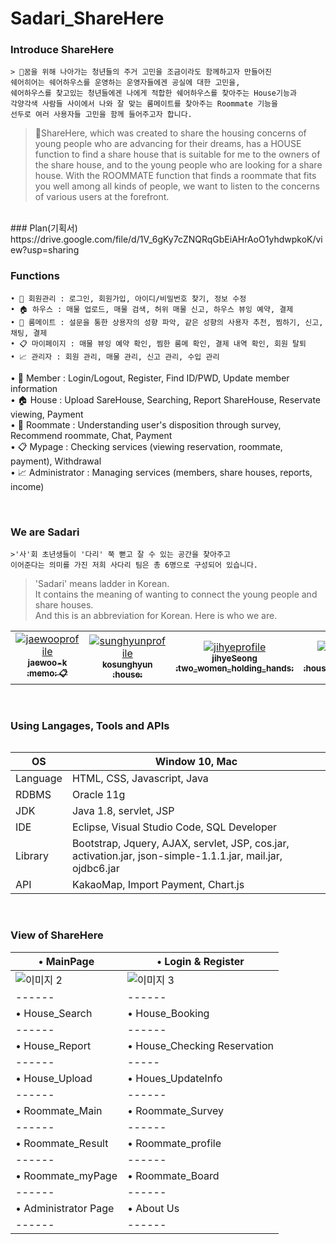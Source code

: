 # Sadari_ShareHere

### Introduce ShareHere
```
> 🏡꿈을 위해 나아가는 청년들의 주거 고민을 조금이라도 함께하고자 만들어진 
쉐어히어는 쉐어하우스를 운영하는 운영자들에겐 공실에 대한 고민을, 
쉐어하우스를 찾고있는 청년들에겐 나에게 적합한 쉐어하우스를 찾아주는 House기능과 
각양각색 사람들 사이에서 나와 잘 맞는 룸메이트를 찾아주는 Roommate 기능을
선두로 여러 사용자들 고민을 함께 들어주고자 합니다. 
```
   
> 🏡ShareHere, which was created to share the housing concerns of young people who are advancing for their dreams, has a HOUSE function to find a share house that is suitable for me to the owners of the share house, and to the young people who are looking for a share house. With the ROOMMATE function that finds a roommate that fits you well among all kinds of people, we want to listen to the concerns of various users at the forefront.  


<br>
### Plan(기획서)
https://drive.google.com/file/d/1V_6gKy7cZNQRqGbEiAHrAoO1yhdwpkoK/view?usp=sharing

<br>

### Functions 
```
• 📝 회원관리 : 로그인, 회원가입, 아이디/비밀번호 찾기, 정보 수정  
• 🏠 하우스 : 매물 업로드, 매물 검색, 허위 매물 신고, 하우스 뷰잉 예약, 결제  
• 👫 룸메이트 : 설문을 통한 상용자의 성향 파악, 같은 성향의 사용자 추천, 찜하기, 신고, 채팅, 결제  
• 📋 마이페이지 : 매물 뷰잉 예약 확인, 찜한 룸메 확인, 결제 내역 확인, 회원 탈퇴  
• 📈 관리자 : 회원 관리, 매물 관리, 신고 관리, 수입 관리  
```

  • 📝 Member : Login/Logout, Register, Find ID/PWD, Update member information  
  • 🏠 House : Upload SareHouse, Searching, Report ShareHouse, Reservate viewing, Payment  
  • 👫 Roommate : Understanding user's disposition through survey, Recommend roommate, Chat, Payment  
  • 📋 Mypage : Checking services (viewing reservation, roommate, payment), Withdrawal  
  • 📈 Administrator : Managing services (members, share houses, reports, income)  

<br>

### We are Sadari
```
>'사'회 초년생들이 '다리' 쭉 뻗고 잘 수 있는 공간을 찾아주고 
이어준다는 의미를 가진 저희 사다리 팀은 총 6명으로 구성되어 있습니다.  
```
>'Sadari' means ladder in Korean.  
It contains the meaning of wanting to connect the young people and share houses.  
And this is an abbreviation for Korean.
Here is who we are.

<table>
  <tr>
     <td align="center">
      <a href="https://github.com/jaewoo-k">
      <img src="https://avatars3.githubusercontent.com/u/72554044?s=460&v=4" alt="jaewooprofile"/><br />
      <sub>
      <b>
      jaewoo-k<br/>
      :memo: 📋  
      </b>
      </sub>
      </a>
    </td>
      <td align="center">
      <a href="https://github.com/kosunghyun">
      <img src="https://avatars0.githubusercontent.com/u/76470262?s=460&v=4" alt="sunghyunprofile"/><br />
      <sub>
      <b>
      kosunghyun<br/>
      :house: 
      </b>
      </sub>
      </a>
    </td>
       <td align="center">
      <a href="https://github.com/seongjihye1994">
      <img src="https://avatars0.githubusercontent.com/u/71309757?s=460&u=1f68a2f12417b6504876b7d6d9de2b0bfd8d3541&v=4" alt="jihyeprofile"/><br />
      <sub>
      <b>
      jihyeSeong<br/>
      :two_women_holding_hands:  
      </b>
      </sub>
      </a>
    </td>
    <td align="center">
      <a href="https://github.com/Lee-ye-ji">
      <img src="https://avatars3.githubusercontent.com/u/59958929?s=460&u=f084b39c32e884337be6b229f6796c2283960844&v=4" alt="yejiprofile"/><br />
      <sub>
      <b>
      Lee-ye-ji<br/>
      :house_with_garden:  
      </b>
      </sub>
      </a>
    </td>
    <td align="center">
      <a href="https://github.com/essol2">
      <img src="https://avatars1.githubusercontent.com/u/73922496?s=460&v=4" alt="essol2profile"/><br />
      <sub>
      <b>
      Eunsol Lee (:thumbsup: )<br/>
      :chart_with_upwards_trend: 📋  
      </b>
      </sub>
      </a>
    </td>
    <td align="center">
      <a href="https://github.com/itskathyc">
      <img src="https://avatars2.githubusercontent.com/u/76470322?s=460&v=4" alt="itskathycprofile"/><br />
      <sub>
      <b>
      itskathyc<br/>
      :two_men_holding_hands:  
      </b>
      </sub>
      </a>
    </td>
 </tr>
 <table>

<br>

### Using Langages, Tools and APIs
| OS         | Window 10, Mac |
| ---------- | ------------- |
| Language      | HTML, CSS, Javascript, Java  |
| RDBMS      | Oracle 11g  |
| JDK     | Java 1.8, servlet, JSP  |
| IDE        | Eclipse, Visual Studio Code, SQL Developer  |
| Library       | Bootstrap, Jquery, AJAX, servlet, JSP, cos.jar, activation.jar, json-simple-1.1.1.jar, mail.jar, ojdbc6.jar |
| API       |  KakaoMap, Import Payment, Chart.js  |

<br>

### View of ShareHere
|• MainPage|• Login & Register|
|------|------|
|![이미지 2](https://user-images.githubusercontent.com/73922496/107419451-2c0a4a80-6b5b-11eb-90d7-5b0ce7e6faf6.GIF)|![이미지 3](https://user-images.githubusercontent.com/73922496/107420199-fb76e080-6b5b-11eb-996d-3d1268eaaf87.GIF)|
|------|------|
|• House_Search |• House_Booking |
|------|------|
|• House_Report |• House_Checking Reservation|
|------|-----|
|• House_Upload |• Houes_UpdateInfo|
|------|------|
|• Roommate_Main |• Roommate_Survey|
|------|------|
|• Roommate_Result | • Roommate_profile |
|------|------|
|• Roommate_myPage | • Roommate_Board |
|------|------|
|• Administrator Page | • About Us |
|------|------|
